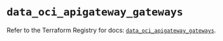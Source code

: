 # `data_oci_apigateway_gateways`

Refer to the Terraform Registry for docs: [`data_oci_apigateway_gateways`](https://registry.terraform.io/providers/hashicorp/oci/7.19.0/docs/data-sources/apigateway_gateways).
